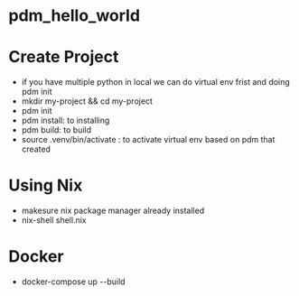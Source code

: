 # pdm_hello_world


# Create Project
- if you have multiple python in local we can do virtual env frist and doing pdm init
- mkdir my-project && cd my-project
- pdm init
- pdm install: to installing
- pdm build: to build
- source .venv/bin/activate : to activate virtual env based on pdm that created

# Using Nix
- makesure nix package manager already installed
- nix-shell shell.nix

# Docker
- docker-compose up --build
